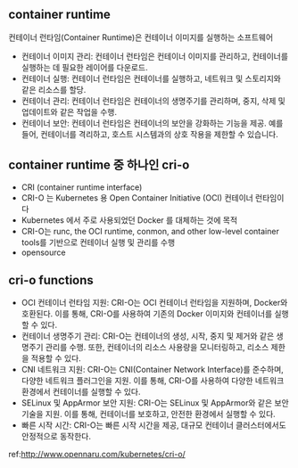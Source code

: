 ## container runtime

컨테이너 런타임(Container Runtime)은 컨테이너 이미지를 실행하는 소프트웨어

- 컨테이너 이미지 관리: 컨테이너 런타임은 컨테이너 이미지를 관리하고, 컨테이너를 실행하는 데 필요한 레이어를 다운로드.
- 컨테이너 실행: 컨테이너 런타임은 컨테이너를 실행하고, 네트워크 및 스토리지와 같은 리소스를 할당.
- 컨테이너 관리: 컨테이너 런타임은 컨테이너의 생명주기를 관리하며, 중지, 삭제 및 업데이트와 같은 작업을 수행.
- 컨테이너 보안: 컨테이너 런타임은 컨테이너의 보안을 강화하는 기능을 제공. 예를 들어, 컨테이너를 격리하고, 호스트 시스템과의 상호 작용을 제한할 수 있습니다.

## container runtime 중 하나인 cri-o
- CRI (container runtime interface)
- CRI-O 는 Kubernetes 용 Open Container Initiative (OCI) 컨테이너 런타임이다
- Kubernetes 에서 주로 사용되었던 Docker 를 대체하는 것에 목적
- CRI-O는 runc, the OCI runtime, conmon, and other low-level container tools를 기반으로 컨테이너 실행 및 관리를 수행
- opensource

## cri-o functions
- OCI 컨테이너 런타임 지원: CRI-O는 OCI 컨테이너 런타임을 지원하며, Docker와 호환된다. 이를 통해, CRI-O를 사용하여 기존의 Docker 이미지와 컨테이너를 실행할 수 있다.
- 컨테이너 생명주기 관리: CRI-O는 컨테이너의 생성, 시작, 중지 및 제거와 같은 생명주기 관리를 수행. 또한, 컨테이너의 리소스 사용량을 모니터링하고, 리소스 제한을 적용할 수 있다.
- CNI 네트워크 지원: CRI-O는 CNI(Container Network Interface)를 준수하며, 다양한 네트워크 플러그인을 지원. 이를 통해, CRI-O를 사용하여 다양한 네트워크 환경에서 컨테이너를 실행할 수 있다.
- SELinux 및 AppArmor 보안 지원: CRI-O는 SELinux 및 AppArmor와 같은 보안 기술을 지원. 이를 통해, 컨테이너를 보호하고, 안전한 환경에서 실행할 수 있다.
- 빠른 시작 시간: CRI-O는 빠른 시작 시간을 제공, 대규모 컨테이너 클러스터에서도 안정적으로 동작한다.


ref:http://www.opennaru.com/kubernetes/cri-o/